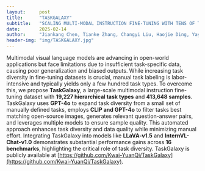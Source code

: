```yaml
---
layout:     post
title:      "TASKGALAXY"
subtitle:   "SCALING MULTI-MODAL INSTRUCTION FINE-TUNING WITH TENS OF THOUSANDS VISION TASK TYPES"
date:       2025-02-14
author:     "Jiankang Chen, Tianke Zhang, Changyi Liu, Haojie Ding, Yaya Shi, Feng Cheng, Huihui Xiao, Bin Wen, Fan Yang, Tingting Gao, Di Zhang"
header-img: "img/TASKGALAXY.jpg"
---
```


Multimodal visual language models are advancing in open-world applications but face limitations due to insufficient task-specific data, causing poor generalization and biased outputs. While increasing task diversity in fine-tuning datasets is crucial, manual task labeling is labor-intensive and typically yields only a few hundred task types. To overcome this, we propose **TaskGalaxy**, a large-scale multimodal instruction fine-tuning dataset with **19,227 hierarchical task types** and **413,648 samples**. TaskGalaxy uses **GPT-4o** to expand task diversity from a small set of manually defined tasks, employs **CLIP and GPT-4o** to filter tasks best matching open-source images, generates relevant question-answer pairs, and leverages multiple models to ensure sample quality. This automated approach enhances task diversity and data quality while minimizing manual effort. Integrating TaskGalaxy into models like **LLaVA-v1.5** and **InternVL-Chat-v1.0** demonstrates substantial performance gains across **16 benchmarks**, highlighting the critical role of task diversity. TaskGalaxy is publicly available at [https://github.com/Kwai-YuanQi/TaskGalaxy](https://github.com/Kwai-YuanQi/TaskGalaxy).
